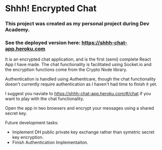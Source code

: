 # Shhh! Encrypted Chat

### This project was created as my personal project during Dev Academy. 

### See the deployed version here: <a>https://shhh-chat-app.heroku.com</a>

It is an encrypted chat application, and is the first (semi) complete React App I have made. The chat functionality is facilitated using Socket.io and the encryption functions come from the Crypto Node library. 

Authentication is handled using Authenticare, though the chat functionality doesn't currently require authentication as I haven't had time to finish it yet. 

I suggest you naviate to <a>https://shhh-chat-app.heroku.com/#/chat</a> if you want to play with the chat functionality.

Open the app in two browsers and encrypt your messages using a shared secret key.

Future development tasks:

- Implement DH public private key exchange rather than symetric secret key encryption.
- Finish Authentication Implementaiton.

